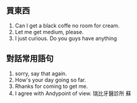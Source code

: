 ## 買東西
1. Can I get a black coffe no room for cream.
2. Let me get medium, please.
3. I just curious. Do you guys have anything 

## 對話常用語句
1. sorry, say that again.
2. How's your day going so far.
3. Rhanks for coming to get me.
4. I agree with Andypoint of view.
瑞比牙醫診所 蘇